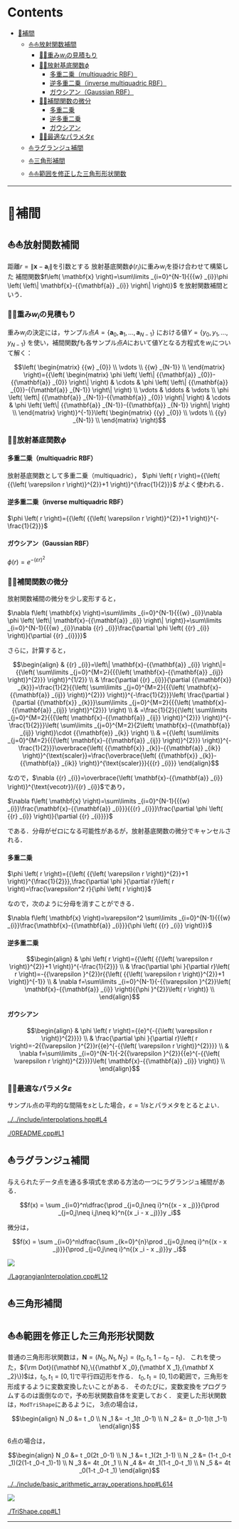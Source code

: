 # Contents

- [🐋補間](#🐋補間)
    - [⛵️⛵️放射関数補間](#⛵️⛵️放射関数補間)
        - [🪸🪸重み$`w _i`$の見積もり](#🪸🪸重み$`w-_i`$の見積もり)
        - [🪸🪸放射基底関数$`\phi`$](#🪸🪸放射基底関数$`\phi`$)
            - [多重二乗（multiquadric RBF）](#多重二乗（multiquadric-RBF）)
            - [逆多重二乗（inverse multiquadric RBF）](#逆多重二乗（inverse-multiquadric-RBF）)
            - [ガウシアン（Gaussian RBF）](#ガウシアン（Gaussian-RBF）)
        - [🪸🪸補間関数の微分](#🪸🪸補間関数の微分)
            - [多重二乗](#多重二乗)
            - [逆多重二乗](#逆多重二乗)
            - [ガウシアン](#ガウシアン)
        - [🪸🪸最適なパラメタ$`{\varepsilon}`$](#🪸🪸最適なパラメタ$`{\varepsilon}`$)
    - [⛵️ラグランジュ補間](#⛵️ラグランジュ補間)
    - [⛵️三角形補間](#⛵️三角形補間)
    - [⛵️⛵️範囲を修正した三角形形状関数](#⛵️⛵️範囲を修正した三角形形状関数)


---
# 🐋補間 

## ⛵️⛵️放射関数補間  

距離$`r=\left\| \mathbf{x}-{{\mathbf{a}} _{i}} \right\|`$を引数とする
放射基底関数$`\phi(r _i)`$に重み$`w _i`$を掛け合わせて構築した
補間関数$`f\left( \mathbf{x} \right)=\sum\limits _{i=0}^{N-1}{{{w} _{i}}\phi \left( \left\| \mathbf{x}-{{\mathbf{a}} _{i}} \right\| \right)}`$
を放射関数補間という．

### 🪸🪸重み$`w _i`$の見積もり  

重み$`w _i`$の決定には，サンプル点$`A=\left\{ {{\mathbf{a}} _{0}},{{\mathbf{a}} _{1}},...,{{\mathbf{a}} _{N-1}} \right\}`$
における値$`Y=\left\{ {{y} _{0}},{{y} _{1}},...,{{y} _{N-1}} \right\}`$
を使い，補間関数$`f`$も各サンプル点$A$において値$`Y`$となる方程式を$`w _i`$について解く：

```math
\left( \begin{matrix}
{{w} _{0}}  \\
\vdots   \\
{{w} _{N-1}}  \\
\end{matrix} \right)={{\left( \begin{matrix}
\phi \left( \left\| {{\mathbf{a}} _{0}}-{{\mathbf{a}} _{0}} \right\| \right) & \cdots  & \phi \left( \left\| {{\mathbf{a}} _{0}}-{{\mathbf{a}} _{N-1}} \right\| \right)  \\
\vdots  & \ddots  & \vdots   \\
\phi \left( \left\| {{\mathbf{a}} _{N-1}}-{{\mathbf{a}} _{0}} \right\| \right) & \cdots  & \phi \left( \left\| {{\mathbf{a}} _{N-1}}-{{\mathbf{a}} _{N-1}} \right\| \right)  \\
\end{matrix} \right)}^{-1}}\left( \begin{matrix}
{{y} _{0}}  \\
\vdots   \\
{{y} _{N-1}}  \\
\end{matrix} \right)
```

### 🪸🪸放射基底関数$`\phi`$  

#### 多重二乗（multiquadric RBF）

放射基底関数として多重二乗（multiquadric），
$`\phi \left( r \right)={{\left( {{\left( \varepsilon r \right)}^{2}}+1 \right)}^{\frac{1}{2}}}`$
がよく使われる．

#### 逆多重二乗（inverse multiquadric RBF）

$`\phi \left( r \right)={{\left( {{\left( \varepsilon r \right)}^{2}}+1 \right)}^{-\frac{1}{2}}}`$

#### ガウシアン（Gaussian RBF）

$`\phi \left( r \right)={{e}^{-{{\left( \varepsilon r \right)}^{2}}}}`$

### 🪸🪸補間関数の微分  

放射関数補間の微分を少し変形すると，

$`\nabla f\left( \mathbf{x} \right)=\sum\limits _{i=0}^{N-1}{{{w} _{i}}\nabla \phi \left( \left\| \mathbf{x}-{{\mathbf{a}} _{i}} \right\| \right)}=\sum\limits _{i=0}^{N-1}{{{w} _{i}}\nabla {{r} _{i}}\frac{\partial \phi \left( {{r} _{i}} \right)}{\partial {{r} _{i}}}}`$

さらに，計算すると，

```math
\begin{align}
& {{r} _{i}}=\left\| \mathbf{x}-{{\mathbf{a}} _{i}} \right\|={{\left( \sum\limits _{j=0}^{M=2}{{{\left( \mathbf{x}-{{\mathbf{a}} _{ij}} \right)}^{2}}} \right)}^{1/2}} \\
& \frac{\partial {{r} _{i}}}{\partial {{\mathbf{x}} _{k}}}=\frac{1}{2}{{\left( \sum\limits _{j=0}^{M=2}{{{\left( \mathbf{x}-{{\mathbf{a}} _{ij}} \right)}^{2}}} \right)}^{-\frac{1}{2}}}\left( \frac{\partial }{\partial {{\mathbf{x}} _{k}}}\sum\limits _{j=0}^{M=2}{{{\left( \mathbf{x}-{{\mathbf{a}} _{ij}} \right)}^{2}}} \right) \\
& =\frac{1}{2}{{\left( \sum\limits _{j=0}^{M=2}{{{\left( \mathbf{x}-{{\mathbf{a}} _{ij}} \right)}^{2}}} \right)}^{-\frac{1}{2}}}\left( \sum\limits _{j=0}^{M=2}{2\left( \mathbf{x}-{{\mathbf{a}} _{ij}} \right)}\cdot {{\mathbf{e}} _{k}} \right) \\
& ={{\left( \sum\limits _{j=0}^{M=2}{{{\left( \mathbf{x}-{{\mathbf{a}} _{ij}} \right)}^{2}}} \right)}^{-\frac{1}{2}}}\overbrace{\left( {{\mathbf{x}} _{k}}-{{\mathbf{a}} _{ik}} \right)}^{\text{scaler}}=\frac{\overbrace{\left( {{\mathbf{x}} _{k}}-{{\mathbf{a}} _{ik}} \right)}^{\text{scaler}}}{{{r} _{i}}}
\end{align}
```

なので，$`\nabla {{r} _{i}}=\overbrace{\left( \mathbf{x}-{{\mathbf{a}} _{i}} \right)}^{\text{vecotr}}/{{r} _{i}}`$であり，

$`\nabla f\left( \mathbf{x} \right)=\sum\limits _{i=0}^{N-1}{{{w} _{i}}\frac{\mathbf{x}-{{\mathbf{a}} _{i}}}{{{r} _{i}}}\frac{\partial \phi \left( {{r} _{i}} \right)}{\partial {{r} _{i}}}}`$

である．分母がゼロになる可能性があるが，放射基底関数の微分でキャンセルされる．

#### 多重二乗

$`\phi \left( r \right)={{\left( {{\left( \varepsilon r \right)}^{2}}+1 \right)}^{\frac{1}{2}}},\frac{\partial \phi }{\partial r}\left( r \right)=\frac{\varepsilon^2 r}{\phi \left( r \right)}`$

なので，次のように分母を消すことができる．

$`\nabla f\left( \mathbf{x} \right)=\varepsilon^2 \sum\limits _{i=0}^{N-1}{{{w} _{i}}\frac{\mathbf{x}-{{\mathbf{a}} _{i}}}{\phi \left( {{r} _{i}} \right)}}`$

#### 逆多重二乗

```math
\begin{align}
& \phi \left( r \right)={{\left( {{\left( \varepsilon r \right)}^{2}}+1 \right)}^{-\frac{1}{2}}} \\
& \frac{\partial \phi }{\partial r}\left( r \right)=-{{\varepsilon }^{2}}r{{\left( {{\left( \varepsilon r \right)}^{2}}+1 \right)}^{-1}} \\
& \nabla f=\sum\limits _{i=0}^{N-1}{-{{\varepsilon }^{2}}\left( \mathbf{x}-{{\mathbf{a}} _{i}} \right){{\phi }^{2}}\left( r \right)} \\
\end{align}
```

#### ガウシアン

```math
\begin{align}
& \phi \left( r \right)={{e}^{-{{\left( \varepsilon r \right)}^{2}}}} \\
& \frac{\partial \phi }{\partial r}\left( r \right)=-2{{\varepsilon }^{2}}r{{e}^{-{{\left( \varepsilon r \right)}^{2}}}} \\
& \nabla f=\sum\limits _{i=0}^{N-1}{-2{{\varepsilon }^{2}}{{e}^{-{{\left( \varepsilon r \right)}^{2}}}}\left( \mathbf{x}-{{\mathbf{a}} _{i}} \right)} \\
\end{align}
```

### 🪸🪸最適なパラメタ$`{\varepsilon}`$  

サンプル点の平均的な間隔を${s}$とした場合，$`{\varepsilon = 1/s}`$とパラメタをとるとよい．

[../../include/interpolations.hpp#L4](../../include/interpolations.hpp#L4)


[./0README.cpp#L1](./0README.cpp#L1)


## ⛵️ラグランジュ補間 

与えられたデータ点を通る多項式を求める方法の一つにラグランジュ補間がある．

```math
f(x) = \sum _{i=0}^n\dfrac{\prod _{j=0,j\neq i}^n{(x - x _j)}}{\prod _{j=0,j\neq i,j\neq k}^n{(x _i - x _j)}}y _i
```

微分は，

```math
f(x) = \sum _{i=0}^n\dfrac{\sum _{k=0}^{n}\prod _{j=0,j\neq i}^n{(x - x _j)}}{\prod _{j=0,j\neq i}^n{(x _i - x _j)}}y _i
```

![](sample_lag.png)


[./LagrangianInterpolation.cpp#L12](./LagrangianInterpolation.cpp#L12)


## ⛵️三角形補間 

## ⛵️⛵️範囲を修正した三角形形状関数  

普通の三角形形状関数は，$`{\mathbf N}=(N _0,N _1,N _2) = (t _0,t _1,1-t _0-t _1)`$．
これを使った，$`{\rm Dot}({\mathbf N},\{{\mathbf X _0},{\mathbf X _1},{\mathbf X _2}\})`$は，$`t _0,t _1=[0,1]`$で平行四辺形を作る．
$`t _0,t _1=[0,1]`$の範囲で，三角形を形成するように変数変換したいことがある．
そのたびに，変数変換をプログラムするのは面倒なので，予め形状関数自体を変更しておく．
変更した形状関数は，`ModTriShape`にあるように，
3点の場合は，

```math
\begin{align}
N _0 &= t _0 \\
N _1 &= -t _1(t _0-1) \\
N _2 &= (t _0-1)(t _1-1)
\end{align}
```

6点の場合は，

```math
\begin{align}
N _0 &= t _0(2t _0-1) \\
N _1 &= t _1(2t _1-1) \\
N _2 &= (1-t _0-t _1)(2(1-t _0-t _1)-1) \\
N _3 &= 4t _0t _1 \\
N _4 &= 4t _1(1-t _0-t _1) \\
N _5 &= 4t _0(1-t _0-t _1)
\end{align}
```

[../../include/basic_arithmetic_array_operations.hpp#L614](../../include/basic_arithmetic_array_operations.hpp#L614)



![](sample_tri.png)


[./TriShape.cpp#L1](./TriShape.cpp#L1)


---

